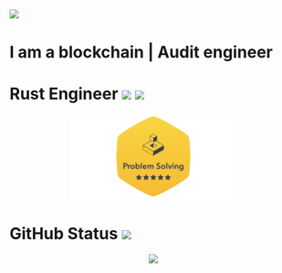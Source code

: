 <img src="https://capsule-render.vercel.app/api?type=waving&amp;color=7A92B8&amp;height=100&amp;section=header">

# I am a blockchain | Audit engineer


# Rust Engineer ![](https://img.shields.io/badge/rust-%23000000.svg?style=for-the-badge&logo=rust&logoColor=white) ![](https://img.shields.io/badge/-Hackerrank-2EC866?style=for-the-badge&logo=HackerRank&logoColor=white)

<div id='profile-them' style='display: flex; flex-wrap: wrap; justify-content: center;' align='center'>
  <a target="_blank" href='https://www.hackerrank.com/profile/forever_xfactor'>
    <img height="150px" src='./assets/hackerrank-problem-solving.png' />
  </a>
</div>


# GitHub Status ![](https://komarev.com/ghpvc/?username=kindsecret&color=blueviolet)

<div id='profile-them' align='center'>
<!--   <a class='github-status' href='https://github.com/kindsecret'>
    <img height="180px" src='https://github-readme-stats.vercel.app/api?username=kindsecret&show_icons=true&theme=radical' />
  </a> -->
  <a class='Most-used-languages' href='https://github.com/kindsecret'>
    <img height="180px" id='github-status' src='https://github-readme-stats.vercel.app/api/top-langs/?username=kindsecret&layout=compact' />
  </a>
</div>
